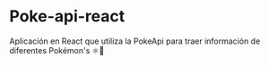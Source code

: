 # Poke-api-react
Aplicación en React que utiliza la PokeApi para traer información de diferentes Pokémon's ⚛🚀